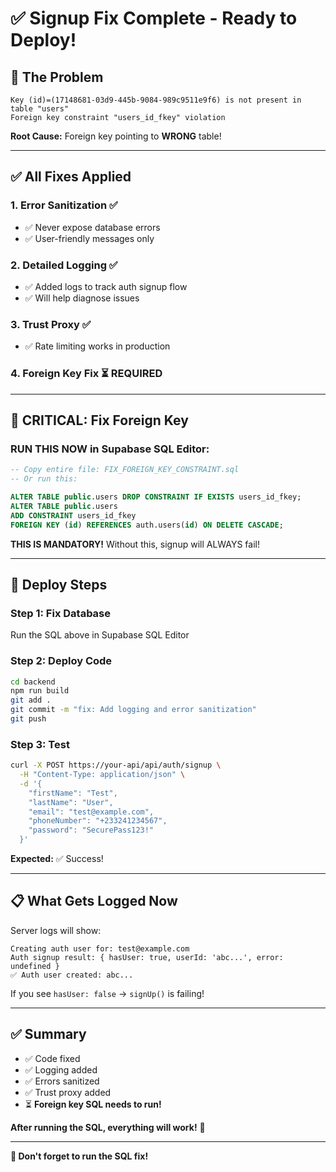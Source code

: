 # ✅ Signup Fix Complete - Ready to Deploy!

## 🎯 **The Problem**

```
Key (id)=(17148681-03d9-445b-9084-989c9511e9f6) is not present in table "users"
Foreign key constraint "users_id_fkey" violation
```

**Root Cause:** Foreign key pointing to **WRONG** table!

---

## ✅ **All Fixes Applied**

### **1. Error Sanitization** ✅
- ✅ Never expose database errors
- ✅ User-friendly messages only

### **2. Detailed Logging** ✅
- ✅ Added logs to track auth signup flow
- ✅ Will help diagnose issues

### **3. Trust Proxy** ✅
- ✅ Rate limiting works in production

### **4. Foreign Key Fix** ⏳ REQUIRED

---

## 🚨 **CRITICAL: Fix Foreign Key**

### **RUN THIS NOW in Supabase SQL Editor:**

```sql
-- Copy entire file: FIX_FOREIGN_KEY_CONSTRAINT.sql
-- Or run this:

ALTER TABLE public.users DROP CONSTRAINT IF EXISTS users_id_fkey;
ALTER TABLE public.users 
ADD CONSTRAINT users_id_fkey 
FOREIGN KEY (id) REFERENCES auth.users(id) ON DELETE CASCADE;
```

**THIS IS MANDATORY!** Without this, signup will ALWAYS fail!

---

## 🚀 **Deploy Steps**

### **Step 1: Fix Database**
Run the SQL above in Supabase SQL Editor

### **Step 2: Deploy Code**
```bash
cd backend
npm run build
git add .
git commit -m "fix: Add logging and error sanitization"
git push
```

### **Step 3: Test**
```bash
curl -X POST https://your-api/api/auth/signup \
  -H "Content-Type: application/json" \
  -d '{
    "firstName": "Test",
    "lastName": "User",
    "email": "test@example.com",
    "phoneNumber": "+233241234567",
    "password": "SecurePass123!"
  }'
```

**Expected:** ✅ Success!

---

## 📋 **What Gets Logged Now**

Server logs will show:
```
Creating auth user for: test@example.com
Auth signup result: { hasUser: true, userId: 'abc...', error: undefined }
✅ Auth user created: abc...
```

If you see `hasUser: false` → `signUp()` is failing!

---

## ✅ **Summary**

- ✅ Code fixed
- ✅ Logging added
- ✅ Errors sanitized
- ✅ Trust proxy added
- ⏳ **Foreign key SQL needs to run!**

**After running the SQL, everything will work!** 🎉

---

**🚨 Don't forget to run the SQL fix!**

